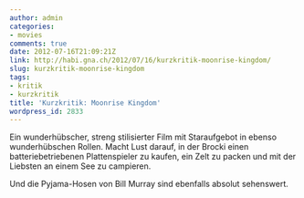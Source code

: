 ```yaml
---
author: admin
categories:
- movies
comments: true
date: 2012-07-16T21:09:21Z
link: http://habi.gna.ch/2012/07/16/kurzkritik-moonrise-kingdom/
slug: kurzkritik-moonrise-kingdom
tags:
- kritik
- kurzkritik
title: 'Kurzkritik: Moonrise Kingdom'
wordpress_id: 2833
---
```


Ein wunderhübscher, streng stilisierter Film mit Staraufgebot in ebenso wunderhübschen Rollen. Macht Lust darauf, in der Brocki einen batteriebetriebenen Plattenspieler zu kaufen, ein Zelt zu packen und mit der Liebsten an einem See zu campieren.




Und die Pyjama-Hosen von Bill Murray sind ebenfalls absolut sehenswert.
